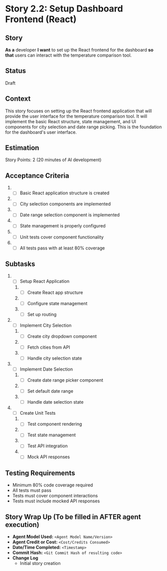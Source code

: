 # Story 2.2: Setup Dashboard Frontend (React)

## Story

**As a** developer
**I want** to set up the React frontend for the dashboard
**so that** users can interact with the temperature comparison tool.

## Status

Draft

## Context

This story focuses on setting up the React frontend application that will provide the user interface for the temperature comparison tool. It will implement the basic React structure, state management, and UI components for city selection and date range picking. This is the foundation for the dashboard's user interface.

## Estimation

Story Points: 2 (20 minutes of AI development)

## Acceptance Criteria

1. - [ ] Basic React application structure is created
2. - [ ] City selection components are implemented
3. - [ ] Date range selection component is implemented
4. - [ ] State management is properly configured
5. - [ ] Unit tests cover component functionality
6. - [ ] All tests pass with at least 80% coverage

## Subtasks

1. - [ ] Setup React Application
   1. - [ ] Create React app structure
   2. - [ ] Configure state management
   3. - [ ] Set up routing
2. - [ ] Implement City Selection
   1. - [ ] Create city dropdown component
   2. - [ ] Fetch cities from API
   3. - [ ] Handle city selection state
3. - [ ] Implement Date Selection
   1. - [ ] Create date range picker component
   2. - [ ] Set default date range
   3. - [ ] Handle date selection state
4. - [ ] Create Unit Tests
   1. - [ ] Test component rendering
   2. - [ ] Test state management
   3. - [ ] Test API integration
   4. - [ ] Mock API responses

## Testing Requirements

- Minimum 80% code coverage required
- All tests must pass
- Tests must cover component interactions
- Tests must include mocked API responses

## Story Wrap Up (To be filled in AFTER agent execution)

- **Agent Model Used:** `<Agent Model Name/Version>`
- **Agent Credit or Cost:** `<Cost/Credits Consumed>`
- **Date/Time Completed:** `<Timestamp>`
- **Commit Hash:** `<Git Commit Hash of resulting code>`
- **Change Log**
  - Initial story creation 